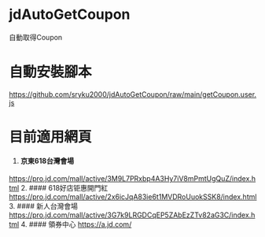 # jdAutoGetCoupon
自動取得Coupon

# 自動安裝腳本
 https://github.com/sryku2000/jdAutoGetCoupon/raw/main/getCoupon.user.js

# 目前適用網頁
1. #### 京東618台灣會場
https://pro.jd.com/mall/active/3M9L7PRxbp4A3Hy7iV8mPmtUgQuZ/index.html
2. #### 618好店钜惠開門紅
https://pro.jd.com/mall/active/2x6icJqA83ie6t1MVDRoUuokSSK8/index.html
3. #### 新人台灣會場
https://pro.jd.com/mall/active/3G7k9LRGDCqEP5ZAbEzZTv82aG3C/index.html
4. #### 領券中心
https://a.jd.com/